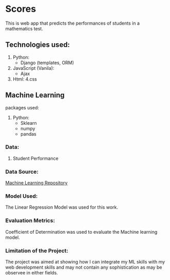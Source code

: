 # Scores
This is web app that predicts the performances of 
students in a mathematics test.

## Technologies used:
1. Python:
   - Django (templates, ORM)
2. JavaScript (Vanila):
   - Ajax 
3. Html:
4.css

## Machine Learning 
packages used:
1. Python:
   - Sklearn
   - numpy
   - pandas

### Data:
1. Student Performance  

### Data Source:
[Machine Learning Repository]()

### Model Used:
The Linear Regression Model was used for this work.

### Evaluation Metrics:
Coefficient of Determination was used to evaluate the Machine learning model.

### Limitation of the Project:
The project was aimed at showing how I can integrate my ML skills with my web development skills and may not contain any sophistication as may be observee in either fields. 







